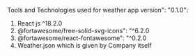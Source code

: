 Tools and Technologies used for weather app
version": "0.1.0":

1. React js ^18.2.0
2. @fortawesome/free-solid-svg-icons": "^6.2.0
3. @fortawesome/react-fontawesome": "^0.2.0
4. Weather.json which is given by Company itself
